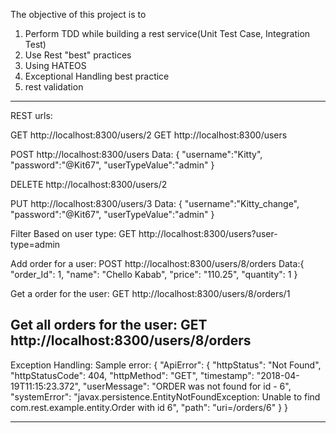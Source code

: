 The objective of this project is to 

1) Perform TDD while building a rest service(Unit Test Case, Integration Test)
2) Use Rest "best" practices
3) Using HATEOS
4) Exceptional Handling best practice
5) rest validation


-----------------------------------------------------------
REST urls:

GET http://localhost:8300/users/2
GET http://localhost:8300/users

POST http://localhost:8300/users
Data: {
	"username":"Kitty",
	"password":"@Kit67",
	"userTypeValue":"admin"
}

DELETE http://localhost:8300/users/2

PUT http://localhost:8300/users/3
Data: {
	"username":"Kitty_change",
	"password":"@Kit67",
	"userTypeValue":"admin"
}

Filter Based on user type:
GET http://localhost:8300/users?user-type=admin


Add order for a user:
POST http://localhost:8300/users/8/orders
Data:{
        "order_Id": 1,
        "name": "Chello Kabab",
        "price": "110.25",
        "quantity": 1
    }
    
Get a order for the user:
GET http://localhost:8300/users/8/orders/1

Get all orders for the user:
GET http://localhost:8300/users/8/orders
------------------------------------------------------------------------------

Exception Handling:
Sample error:
{
    "ApiError": {
        "httpStatus": "Not Found",
        "httpStatusCode": 404,
        "httpMethod": "GET",
        "timestamp": "2018-04-19T11:15:23.372",
        "userMessage": "ORDER was not found for id - 6",
        "systemError": "javax.persistence.EntityNotFoundException: Unable to find 						com.rest.example.entity.Order with id 6",
        "path": "uri=/orders/6"
    }
}

-------------------------------------------------------------------------------------